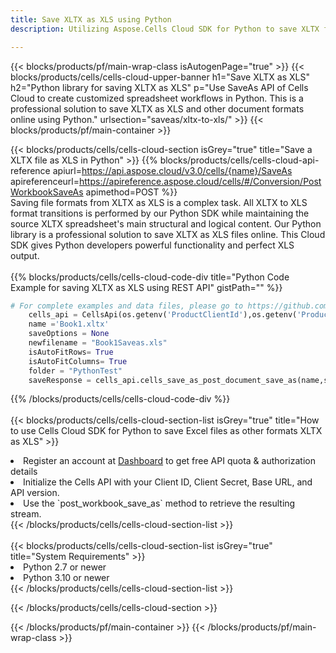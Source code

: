 ```yaml
---
title: Save XLTX as XLS using Python 
description: Utilizing Aspose.Cells Cloud SDK for Python to save XLTX format file as XLS format file. 

---
```



{{< blocks/products/pf/main-wrap-class isAutogenPage="true" >}}
{{< blocks/products/cells/cells-cloud-upper-banner h1="Save XLTX as XLS" h2="Python library for saving XLTX as XLS" p="Use SaveAs API of Cells Cloud to create customized spreadsheet workflows in Python. This is a professional solution to save XLTX as XLS and other document formats online using Python." urlsection="saveas/xltx-to-xls/" >}}
{{< blocks/products/pf/main-container >}}

{{< blocks/products/cells/cells-cloud-section isGrey="true"  title="Save a XLTX file as XLS in Python" >}}
{{% blocks/products/cells/cells-cloud-api-reference  apiurl=https://api.aspose.cloud/v3.0/cells/{name}/SaveAs  apireferenceurl=https://apireference.aspose.cloud/cells/#/Conversion/PostWorkbookSaveAs  apimethod=POST %}}
<br/>
Saving file formats from XLTX as XLS is a complex task. All XLTX to XLS format transitions is performed by our Python SDK while maintaining the source XLTX spreadsheet's main structural and logical content. Our Python library is a professional solution to save XLTX as XLS files online. This Cloud SDK gives Python developers powerful functionality and perfect XLS output.
<br/>
<br/>
{{% blocks/products/cells/cells-cloud-code-div title="Python Code Example for saving XLTX as XLS using REST API" gistPath="" %}}
  
```python
# For complete examples and data files, please go to https://github.com/aspose-cells-cloud/aspose-cells-cloud-python/
    cells_api = CellsApi(os.getenv('ProductClientId'),os.getenv('ProductClientSecret'))
    name ='Book1.xltx'    
    saveOptions = None
    newfilename = "Book1Saveas.xls"
    isAutoFitRows= True
    isAutoFitColumns= True
    folder = "PythonTest"
    saveResponse = cells_api.cells_save_as_post_document_save_as(name,save_options=saveOptions, newfilename=(folder +'/' + newfilename),folder=folder)
```
  
{{% /blocks/products/cells/cells-cloud-code-div  %}}
<br/>
<br/>
{{< blocks/products/cells/cells-cloud-section-list isGrey="true"  title="How to use Cells Cloud SDK for Python to save Excel files as other formats XLTX as XLS" >}}
<li>Register an account at <a href="https://dashboard.aspose.cloud/">Dashboard</a> to get free API quota & authorization details</li>
<li>Initialize the Cells API with your Client ID, Client Secret, Base URL, and API version.</li>
<li>Use the `post_workbook_save_as` method to retrieve the resulting stream.</li>
{{< /blocks/products/cells/cells-cloud-section-list >}}
<br/>
<br/>
{{< blocks/products/cells/cells-cloud-section-list isGrey="true"  title="System Requirements" >}}
<li>Python 2.7 or newer</li>
<li>Python 3.10 or newer</li>
{{< /blocks/products/cells/cells-cloud-section-list >}}

{{< /blocks/products/cells/cells-cloud-section >}}

{{< /blocks/products/pf/main-container >}}
{{< /blocks/products/pf/main-wrap-class >}}
